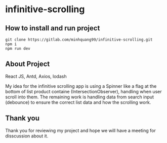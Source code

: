 # infinitive-scrolling

## How to install and run project

```
git clone https://gitlab.com/minhquang99/infinitive-scrolling.git
npm i
npm run dev
```

## About Project

React JS, Antd, Axios, lodash

My idea for the infinitive scrolling app is using a Spinner like a flag at the bottom of list product containe (IntersectionObserver), handling when user scroll into them. The remaining work is handling data from search input (debounce) to ensure the correct list data and how the scrolling work.

## Thank you

Thank you for reviewing my project and hope we will have a meeting for disscussion about it.